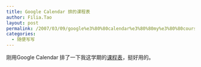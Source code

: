 ```yaml
---
title: Google Calendar 排的课程表
author: Filia.Tao
layout: post
permalink: /2007/03/09/google%e3%80%80calendar%e3%80%80my%e3%80%80courses/
categories:
  - 随便写写
---
```

刚用Google Calendar 排了一下我这学期的[课程表][1]，挺好用的。

 [1]: http://www.google.com/calendar/embed?src=b63n8q1rdgfahu85npd6u0to70%40group.calendar.google.com&mode=MONTH